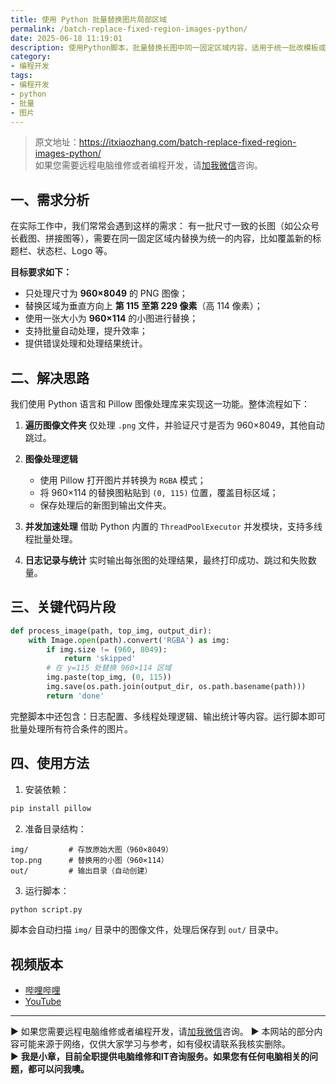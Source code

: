 ```yaml
---
title: 使用 Python 批量替换图片局部区域
permalink: /batch-replace-fixed-region-images-python/
date: 2025-06-18 11:19:01
description: 使用Python脚本，批量替换长图中同一固定区域内容，适用于统一批改模板或替换页眉页脚。支持尺寸过滤、多线程处理，操作简单高效。
category:
- 编程开发
tags:
- 编程开发
- python
- 批量
- 图片
---
```


> 原文地址：<https://itxiaozhang.com/batch-replace-fixed-region-images-python/>  
> 如果您需要远程电脑维修或者编程开发，请[加我微信](https://itxiaozhang.netlify.app/)咨询。 

## 一、需求分析

在实际工作中，我们常常会遇到这样的需求：
有一批尺寸一致的长图（如公众号长截图、拼接图等），需要在同一固定区域内替换为统一的内容，比如覆盖新的标题栏、状态栏、Logo 等。

**目标要求如下：**

* 只处理尺寸为 **960×8049** 的 PNG 图像；
* 替换区域为垂直方向上 **第 115 至第 229 像素**（高 114 像素）；
* 使用一张大小为 **960×114** 的小图进行替换；
* 支持批量自动处理，提升效率；
* 提供错误处理和处理结果统计。

## 二、解决思路

我们使用 Python 语言和 Pillow 图像处理库来实现这一功能。整体流程如下：

1. **遍历图像文件夹**
   仅处理 `.png` 文件，并验证尺寸是否为 960×8049，其他自动跳过。

2. **图像处理逻辑**

   * 使用 Pillow 打开图片并转换为 `RGBA` 模式；
   * 将 960×114 的替换图粘贴到 `(0, 115)` 位置，覆盖目标区域；
   * 保存处理后的新图到输出文件夹。

3. **并发加速处理**
   借助 Python 内置的 `ThreadPoolExecutor` 并发模块，支持多线程批量处理。

4. **日志记录与统计**
   实时输出每张图的处理结果，最终打印成功、跳过和失败数量。

## 三、关键代码片段

```python
def process_image(path, top_img, output_dir):
    with Image.open(path).convert('RGBA') as img:
        if img.size != (960, 8049):
            return 'skipped'
        # 在 y=115 处替换 960×114 区域
        img.paste(top_img, (0, 115))
        img.save(os.path.join(output_dir, os.path.basename(path)))
        return 'done'
```

完整脚本中还包含：日志配置、多线程处理逻辑、输出统计等内容。运行脚本即可批量处理所有符合条件的图片。

## 四、使用方法

1. 安装依赖：

```bash
pip install pillow
```

2. 准备目录结构：

```
img/         # 存放原始大图（960×8049）
top.png      # 替换用的小图（960×114）
out/         # 输出目录（自动创建）
```

3. 运行脚本：

```bash
python script.py
```

脚本会自动扫描 `img/` 目录中的图像文件，处理后保存到 `out/` 目录中。

## 视频版本

* [哔哩哔哩](https://space.bilibili.com/3546607630944387)
* [YouTube](https://www.youtube.com/@itxiaozhang)

---
▶ 如果您需要远程电脑维修或者编程开发，请[加我微信](https://itxiaozhang.netlify.app/)咨询。 
▶ 本网站的部分内容可能来源于网络，仅供大家学习与参考，如有侵权请联系我核实删除。  
▶ **我是小章，目前全职提供电脑维修和IT咨询服务。如果您有任何电脑相关的问题，都可以问我噢。**  
